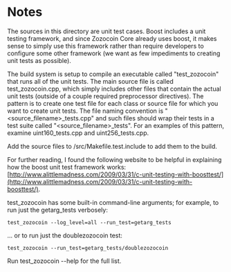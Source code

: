# Notes
The sources in this directory are unit test cases.  Boost includes a
unit testing framework, and since Zozocoin Core already uses boost, it makes
sense to simply use this framework rather than require developers to
configure some other framework (we want as few impediments to creating
unit tests as possible).

The build system is setup to compile an executable called "test_zozocoin"
that runs all of the unit tests.  The main source file is called
test_zozocoin.cpp, which simply includes other files that contain the
actual unit tests (outside of a couple required preprocessor
directives).  The pattern is to create one test file for each class or
source file for which you want to create unit tests.  The file naming
convention is "<source_filename>_tests.cpp" and such files should wrap
their tests in a test suite called "<source_filename>_tests".  For an
examples of this pattern, examine uint160_tests.cpp and
uint256_tests.cpp.

Add the source files to /src/Makefile.test.include to add them to the build.

For further reading, I found the following website to be helpful in
explaining how the boost unit test framework works:
[http://www.alittlemadness.com/2009/03/31/c-unit-testing-with-boosttest/](http://www.alittlemadness.com/2009/03/31/c-unit-testing-with-boosttest/).

test_zozocoin has some built-in command-line arguments; for
example, to run just the getarg_tests verbosely:

    test_zozocoin --log_level=all --run_test=getarg_tests

... or to run just the doublezozocoin test:

    test_zozocoin --run_test=getarg_tests/doublezozocoin

Run  test_zozocoin --help   for the full list.

